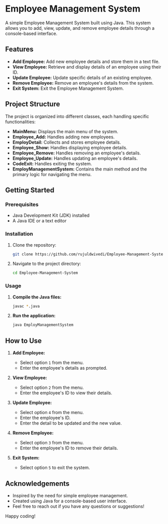 # Employee Management System

A simple Employee Management System built using Java. This system allows you to add, view, update, and remove employee details through a console-based interface.

## Features

- **Add Employee:** Add new employee details and store them in a text file.
- **View Employee:** Retrieve and display details of an employee using their ID.
- **Update Employee:** Update specific details of an existing employee.
- **Remove Employee:** Remove an employee's details from the system.
- **Exit System:** Exit the Employee Management System.

## Project Structure

The project is organized into different classes, each handling specific functionalities:

- **MainMenu:** Displays the main menu of the system.
- **Employee_Add:** Handles adding new employees.
- **EmployDetail:** Collects and stores employee details.
- **Employee_Show:** Handles displaying employee details.
- **Employee_Remove:** Handles removing an employee's details.
- **Employee_Update:** Handles updating an employee's details.
- **CodeExit:** Handles exiting the system.
- **EmployManagementSystem:** Contains the main method and the primary logic for navigating the menu.

## Getting Started

### Prerequisites

- Java Development Kit (JDK) installed
- A Java IDE or a text editor

### Installation

1. Clone the repository:
    ```sh
    git clone https://github.com/rujuldwivedi/Employee-Management-System.git
    ```

2. Navigate to the project directory:
    ```sh
    cd Employee-Management-System
    ```

### Usage

1. **Compile the Java files:**
    ```sh
    javac *.java
    ```

2. **Run the application:**
    ```sh
    java EmployManagementSystem
    ```

## How to Use

1. **Add Employee:**
    - Select option `1` from the menu.
    - Enter the employee's details as prompted.

2. **View Employee:**
    - Select option `2` from the menu.
    - Enter the employee's ID to view their details.

3. **Update Employee:**
    - Select option `4` from the menu.
    - Enter the employee's ID.
    - Enter the detail to be updated and the new value.

4. **Remove Employee:**
    - Select option `3` from the menu.
    - Enter the employee's ID to remove their details.

5. **Exit System:**
    - Select option `5` to exit the system.

## Acknowledgements

- Inspired by the need for simple employee management.
- Created using Java for a console-based user interface.
- Feel free to reach out if you have any questions or suggestions!

Happy coding!
